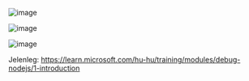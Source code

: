 ![image](https://user-images.githubusercontent.com/25821228/191934853-162d7552-7dce-4fc3-a5d2-aa7f2638598b.png)

![image](https://user-images.githubusercontent.com/25821228/191939456-7cd4c69c-cd71-405e-bd9f-3e12b16197f6.png)

![image](https://user-images.githubusercontent.com/25821228/191944496-a64c1ce4-c16c-440d-af8a-de40458e19be.png)


Jelenleg: https://learn.microsoft.com/hu-hu/training/modules/debug-nodejs/1-introduction
